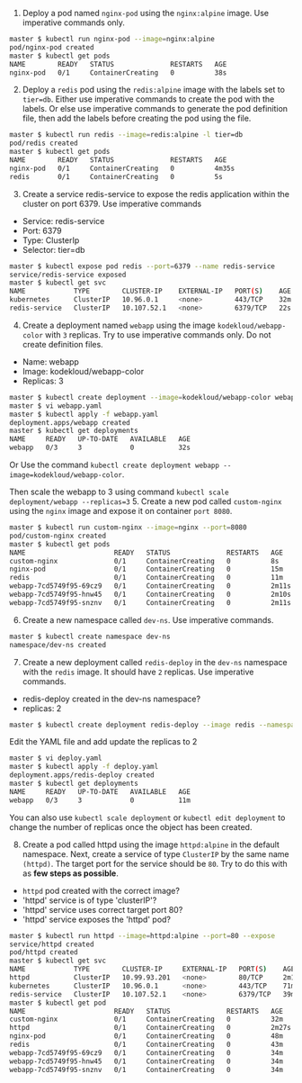 1. Deploy a pod named `nginx-pod` using the `nginx:alpine` image.
Use imperative commands only.
```bash
master $ kubectl run nginx-pod --image=nginx:alpine
pod/nginx-pod created
master $ kubectl get pods
NAME        READY   STATUS              RESTARTS   AGE
nginx-pod   0/1     ContainerCreating   0          38s
```
2. Deploy a `redis` pod using the `redis:alpine` image with the labels set to `tier=db`.
Either use imperative commands to create the pod with the labels.
Or else use imperative commands to generate the pod definition file,
then add the labels before creating the pod using the file.
```bash
master $ kubectl run redis --image=redis:alpine -l tier=db
pod/redis created
master $ kubectl get pods
NAME        READY   STATUS              RESTARTS   AGE
nginx-pod   0/1     ContainerCreating   0          4m35s
redis       0/1     ContainerCreating   0          5s
```
3. Create a service redis-service to expose the redis application within the cluster on port 6379. Use imperative commands
- Service: redis-service
- Port: 6379
- Type: ClusterIp
- Selector: tier=db
```bash
master $ kubectl expose pod redis --port=6379 --name redis-service
service/redis-service exposed
master $ kubectl get svc
NAME            TYPE        CLUSTER-IP    EXTERNAL-IP   PORT(S)    AGE
kubernetes      ClusterIP   10.96.0.1     <none>        443/TCP    32m
redis-service   ClusterIP   10.107.52.1   <none>        6379/TCP   22s
```
4. Create a deployment named `webapp` using the image `kodekloud/webapp-color` with `3` replicas.
Try to use imperative commands only. Do not create definition files.
- Name: webapp
- Image: kodekloud/webapp-color
- Replicas: 3
```bash
master $ kubectl create deployment --image=kodekloud/webapp-color webapp --dry-run=client -o yaml > webapp.yaml
master $ vi webapp.yaml
master $ kubectl apply -f webapp.yaml
deployment.apps/webapp created
master $ kubectl get deployments
NAME     READY   UP-TO-DATE   AVAILABLE   AGE
webapp   0/3     3            0           32s
```
Or
Use the command `kubectl create deployment webapp --image=kodekloud/webapp-color`.

Then scale the webapp to 3 using command `kubectl scale deployment/webapp --replicas=3`
5. Create a new pod called `custom-nginx` using the `nginx` image and expose it on container `port 8080`.
```bash
master $ kubectl run custom-nginx --image=nginx --port=8080
pod/custom-nginx created
master $ kubectl get pods
NAME                      READY   STATUS              RESTARTS   AGE
custom-nginx              0/1     ContainerCreating   0          8s
nginx-pod                 0/1     ContainerCreating   0          15m
redis                     0/1     ContainerCreating   0          11m
webapp-7cd5749f95-69cz9   0/1     ContainerCreating   0          2m11s
webapp-7cd5749f95-hnw45   0/1     ContainerCreating   0          2m10s
webapp-7cd5749f95-snznv   0/1     ContainerCreating   0          2m11s
```
6. Create a new namespace called `dev-ns`.
Use imperative commands.
```bash
master $ kubectl create namespace dev-ns
namespace/dev-ns created
```
7. Create a new deployment called `redis-deploy` in the `dev-ns` namespace with the `redis` image. It should have `2` replicas.
Use imperative commands.
- redis-deploy created in the dev-ns namespace?
- replicas: 2
```bash
master $ kubectl create deployment redis-deploy --image redis --namespace=dev-ns --dry-run=client -o yaml > deploy.yaml
```
Edit the YAML file and add update the replicas to 2
```bash
master $ vi deploy.yaml
master $ kubectl apply -f deploy.yaml
deployment.apps/redis-deploy created
master $ kubectl get deployments
NAME     READY   UP-TO-DATE   AVAILABLE   AGE
webapp   0/3     3            0           11m
```
You can also use `kubectl scale deployment` or `kubectl edit deployment` to change the number of replicas once the object has been created.

8. Create a pod called httpd using the image `httpd:alpine` in the default namespace.
Next, create a service of type `ClusterIP` by the same name `(httpd)`. 
The target port for the service should be `80`.
Try to do this with as **few steps as possible**.
- `httpd` pod created with the correct image?
- 'httpd' service is of type 'clusterIP'?
- 'httpd' service uses correct target port 80?
- 'httpd' service exposes the 'httpd' pod?
```bash
master $ kubectl run httpd --image=httpd:alpine --port=80 --expose
service/httpd created
pod/httpd created
master $ kubectl get svc
NAME            TYPE        CLUSTER-IP     EXTERNAL-IP   PORT(S)    AGE
httpd           ClusterIP   10.99.93.201   <none>        80/TCP     2m19s
kubernetes      ClusterIP   10.96.0.1      <none>        443/TCP    71m
redis-service   ClusterIP   10.107.52.1    <none>        6379/TCP   39m
master $ kubectl get pod
NAME                      READY   STATUS              RESTARTS   AGE
custom-nginx              0/1     ContainerCreating   0          32m
httpd                     0/1     ContainerCreating   0          2m27s
nginx-pod                 0/1     ContainerCreating   0          48m
redis                     0/1     ContainerCreating   0          43m
webapp-7cd5749f95-69cz9   0/1     ContainerCreating   0          34m
webapp-7cd5749f95-hnw45   0/1     ContainerCreating   0          34m
webapp-7cd5749f95-snznv   0/1     ContainerCreating   0          34m
```

